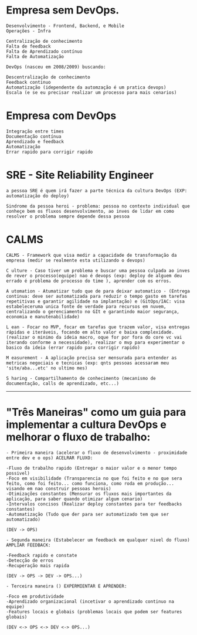 # Empresa sem DevOps.

	Desenvolvimento - Frontend, Backend, e Mobile
	Operações - Infra

	Centralização de conhecimento
	Falta de feedback
	Falta de Aprendizado contínuo
	Falta de Automatização

	DevOps (nasceu em 2008/2009) buscando:

	Descentralização de conhecimento
	Feedback continuo
	Automatização (idependente da automzação é um pratica devops)
	Escala (e se eu precisar realizar um processo para mais cenarios)

# Empresa com DevOps

	Integração entre times
	Documentação contínua
	Aprendizado e feedback
	Automatização
	Errar rapido para corrigir rapido
	
# SRE - Site Reliability Engineer

	a pessoa SRE é quem irá fazer a parte técnica da cultura DevOps (EXP: automatização do deploy)
	
	Sindrome da pessoa heroi - problema: pessoa no contexto individual que conheçe bem os fluxos desenvolvimento, ao inves de lidar em como resolver o problema sempre depende dessa pessoa


# CALMS

	CALMS - Framework que visa medir a capacidade de transformação da empresa (medir se realmente esta utilizando o devops)

	C ulture - Caso tiver um problema e buscar uma pessoa culpada ao inves de rever o processo(equipe) nao é devops (exp: deploy de alguem deu errado é problema de processo do time ), aprender com os erros.

	A utomation - Atumatizar tudo que de para deixar automatico - (Entrega continua: deve ser automatizada para reduzir o tempo gasto em tarefas repetitivas e garantir agilidade na implantação) e (GitOps/IAC: visa estabeleceruma unica fonte de verdade para recursos em nuvem, centralizando o gerenciamento no GIt e garantindo maior segurança, economia e manutenabilidade)

	L ean - Focar no MVP, focar em tarefas que trazem valor, visa entregas rápidas e iteráveis, focando em alto valor e baixa complexidade. (realizar o minimo da ideia macro, oque for por fora do core vc vai iterando conforme a necessidade), realizar o mvp para experimentar o basico da ideia (errar rapido para corrigir rapido)

	M easurement - A aplicação precisa ser mensurada para entender as metricas negociais e tecnicas (exp: qnts pessoas acessaram meu 'site/aba...etc' no ultimo mes)

	S haring - Compartilhamento de conhecimento (mecanismo de documentação, calls de aprendizado, etc...)

-----------------------------

# "Três Maneiras" como um guia para implementar a cultura DevOps e melhorar o fluxo de trabalho:
	

	- Primeira maneira (acelerar o fluxo de desenvolvimento - proximidade entre dev e o ops) ACELRAR FLUXO:
	 
	-Fluxo de trabalho rapido (Entregar o maior valor e o menor tempo possivel)
	-Foco em visibilidade (Transparencia no que foi feito e no que sera feito, como foi feito... como funciona, como roda em produção... visando em nao construir pessoas herois)
	-Otimizações constantes (Mensurar os fluxos mais importantes da aplicação, para saber quando otimizar algum cenario)
	-Intervalos concisos (Realizar deploy constantes para ter feedbacks constantes)
	-Automatização (Tudo que der para ser automatizado tem que ser automatizado)

	(DEV -> OPS)

	- Segunda maneira (Estabelecer um feedback em qualquer nivel do fluxo) AMPLIAR FEEDBACK:

	-Feedback rapido e constate
	-Detecção de erros
	-Recuperação mais rapida

	(DEV -> OPS -> DEV -> OPS...)

	- Terceira maneira () EXPERMIENTAR E APRENDER: 

	-Foco em produtividade
	-Aprendizado organizacional (incetivar o aprendizado continuo na equipe)
	-Features locais e globais (problemas locais que podem ser features globais)

	(DEV <-> OPS <-> DEV <-> OPS...) 